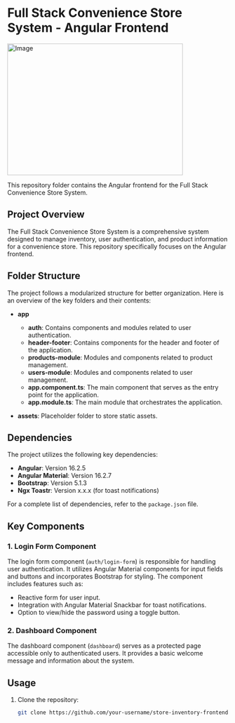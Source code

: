 # Full Stack Convenience Store System - Angular Frontend


<img src="https://github.com/manowari/Full-Stack-Convenient-Store-System-/assets/141199798/e6b70f9f-f3e1-4533-8a93-0d764f04c357" alt="Image" width="400" height="300">



This repository folder contains the Angular frontend for the Full Stack Convenience Store System.

## Project Overview

The Full Stack Convenience Store System is a comprehensive system designed to manage inventory, user authentication, and product information for a convenience store. This repository specifically focuses on the Angular frontend.

## Folder Structure

The project follows a modularized structure for better organization. Here is an overview of the key folders and their contents:

- **app**
  - **auth**: Contains components and modules related to user authentication.
  - **header-footer**: Contains components for the header and footer of the application.
  - **products-module**: Modules and components related to product management.
  - **users-module**: Modules and components related to user management.
  - **app.component.ts**: The main component that serves as the entry point for the application.
  - **app.module.ts**: The main module that orchestrates the application.

- **assets**: Placeholder folder to store static assets.

## Dependencies

The project utilizes the following key dependencies:

- **Angular**: Version 16.2.5
- **Angular Material**: Version 16.2.7
- **Bootstrap**: Version 5.1.3
- **Ngx Toastr**: Version x.x.x (for toast notifications)

For a complete list of dependencies, refer to the `package.json` file.

## Key Components

### 1. Login Form Component

The login form component (`auth/login-form`) is responsible for handling user authentication. It utilizes Angular Material components for input fields and buttons and incorporates Bootstrap for styling. The component includes features such as:

- Reactive form for user input.
- Integration with Angular Material Snackbar for toast notifications.
- Option to view/hide the password using a toggle button.

### 2. Dashboard Component

The dashboard component (`dashboard`) serves as a protected page accessible only to authenticated users. It provides a basic welcome message and information about the system.

## Usage

1. Clone the repository:

   ```bash
   git clone https://github.com/your-username/store-inventory-frontend.git

